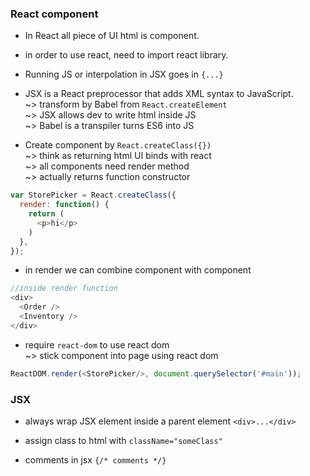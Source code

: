 ### React component

* In React all piece of UI html is component.  

* in order to use react, need to import react library.  

* Running JS or interpolation in JSX goes in `{...}`

* JSX is a React preprocessor that adds XML syntax to JavaScript.  
~> transform by Babel from `React.createElement`  
~> JSX allows dev to write html inside JS  
~> Babel is a transpiler turns ES6 into JS  

* Create component by `React.createClass({})`  
~> think as returning html UI binds with react  
~> all components need render method  
~> actually returns function constructor  
```javascript
var StorePicker = React.createClass({
  render: function() {
    return (
      <p>hi</p>
    )
  },
});
```  

* in render we can combine component with component  
```javascript
//inside render function
<div>
  <Order />
  <Inventory />
</div>
```

* require `react-dom` to use react dom  
~> stick component into page using react dom  
```javascript
ReactDOM.render(<StorePicker/>, document.querySelector('#main'));

```

### JSX  
* always wrap JSX element inside a parent element `<div>...</div>`  

* assign class to html with `className="someClass"`  

* comments in jsx `{/* comments */}`  